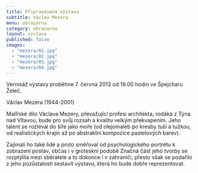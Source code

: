 ```yaml
---
title: Připravovaná výstava
subtitle: Václav Mezera
menu: obrazarna
category: obrazarna
layout: vystava
published: false
images:
  - "mezera/01.jpg"
  - "mezera/02.jpg"
  - "mezera/03.jpg"
  - "mezera/04.jpg"
---
```

Vernisáž výstavy proběhne 7. června 2013 od 19.00 hodin ve Špejcharu Želeč.

Václav Mezera (1944-2001)
	
Malířské dílo Václava Mezery, převažující profesí architekta, rodáka z Týna nad Vltavou, bude pro svůj rozsah a kvalitu velkým překvapením. Jeho talent se rozléval do šíře jako moře (od olejomaleb po kresby tuší a tužkou, od realistických krajin až po abstraktní kompozice pastelových barev).

Zajímali ho také lidé a proto směřoval od psychologického portrétu k zobrazení postav, občas i v groteskní podobě Značná část jeho tvorby se rozptýlila mezi sběratele a to dokonce i v zahraničí, přesto však se podařilo z jeho pozůstalosti sestavit výstavu, která ho bude dobře reprezentovat.

